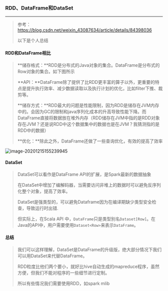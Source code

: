 ### RDD、DataFrame和DataSet

***

> 参考：https://blog.csdn.net/weixin_43087634/article/details/84398036
>
> 以下是个人总结

#### RDD和DataFrame相比

> **储存格式：**RDD是分布式的Java对象的集合。DataFrame是分布式的Row对象的集合。如下图所示
>
> **API：**DataFrame除了提供了比RDD更丰富的算子以外，更重要的特点是提升执行效率、减少数据读取以及执行计划的优化，比如filter下推、裁剪等。
>
> **储存方式：**RDD最大的问题是性能限制，因为RDD是储存在JVM内存中的。会因为GC的限制和java序列化成本的升高导致性能下降。而DataFrame直接将数据放在堆外内存（RDD储存在JVM中指的是RDD对象存在JVM？还是说RDD中这个数据集中的数据也是在JVM？我猜测指的是RDD中的数据）
>
> **优化：**除此之外，DataFrame还做了一些查询优化，有效的提高了效率

![image-20201215155239945](C:\Users\admin\AppData\Roaming\Typora\typora-user-images\image-20201215155239945.png)



#### DataSet

> DataSet可以看作是DataFrame API的扩展，是Spark最新的数据抽象
>
> 在DataSet中增加了编解码器，当需要访问非堆上的数据时可以避免反序列化整个对象，提高了效率。
>
> DataSet是强类型的，可以避免Dataframe因为在编译期缺少类型安全检查，导致运行时出错.
>
> 但实际上，在Scala API 中，`DataFrame`只是类型别名`Dataset[Row]`。在Java的API中，用户需要使用`Dataset<Row>`来表示`DataFrame`。



#### 总结

> 我们可以这样理解，DataSet是DataFrame的升级版，绝大部分情况下我们可以用DataSet来代替DataFrame。
>
> RDD粒度比他们两个要小，就好比hive自动生成的mapreduce程序，虽然方便，但我们不能对程序的一些细节进行定制。
>
> 所以有些情况我们需要使用RDD，如spark mlib